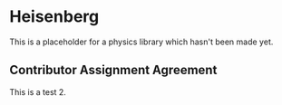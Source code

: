 # Heisenberg

This is a placeholder for a physics library which hasn't been made yet.

## Contributor Assignment Agreement
This is a test 2.